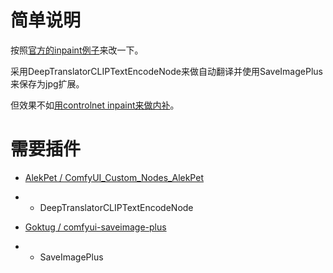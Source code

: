 # 简单说明

按照[官方的inpaint例子](https://comfyanonymous.github.io/ComfyUI_examples/inpaint/)来改一下。

采用DeepTranslatorCLIPTextEncodeNode来做自动翻译并使用SaveImagePlus来保存为jpg扩展。

但效果不如[用controlnet inpaint来做内补](controlnet_inpaint.json)。

# 需要插件

- [AlekPet / ComfyUI_Custom_Nodes_AlekPet](https://github.com/AlekPet/ComfyUI_Custom_Nodes_AlekPet)
- - DeepTranslatorCLIPTextEncodeNode

- [Goktug / comfyui-saveimage-plus](https://github.com/Goktug/comfyui-saveimage-plus)
- - SaveImagePlus